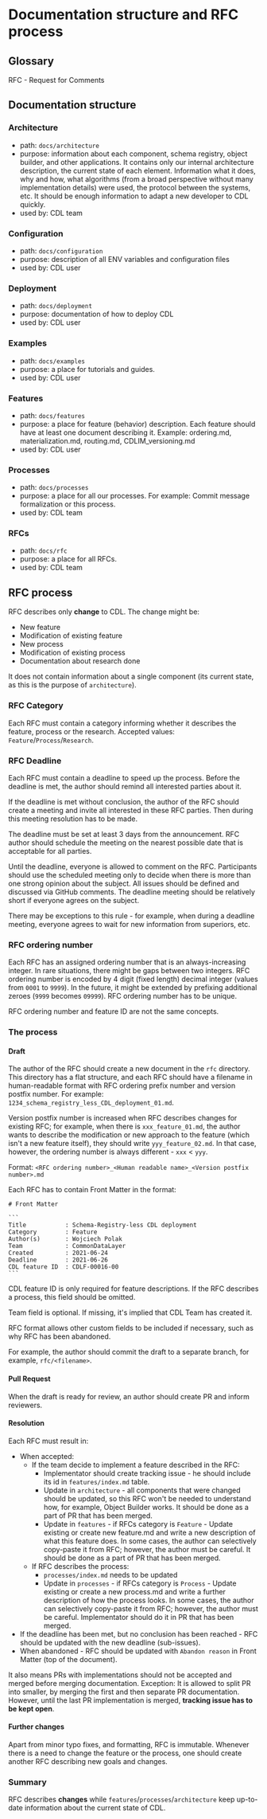 
# Documentation structure and RFC process

## Glossary

RFC - Request for Comments

## Documentation structure

### Architecture
* path: `docs/architecture`
* purpose: information about each component, schema registry, object builder, and other applications. It contains only our internal architecture description, the current state of each element. Information what it does, why and how, what algorithms (from a broad perspective without many implementation details) were used, the protocol between the systems, etc. It should be enough information to adapt a new developer to CDL quickly.
* used by: CDL team

### Configuration
* path: `docs/configuration`
* purpose: description of all ENV variables and configuration files
* used by: CDL user

### Deployment
* path: `docs/deployment`
* purpose: documentation of how to deploy CDL
* used by: CDL user

### Examples
* path: `docs/examples`
* purpose: a place for tutorials and guides.
* used by: CDL user

### Features
* path: `docs/features`
* purpose: a place for feature (behavior) description. Each feature should have at least one document describing it. Example: ordering.md, materialization.md, routing.md, CDLIM_versioning.md
* used by: CDL user

### Processes
* path: `docs/processes`
* purpose: a place for all our processes. For example: Commit message formalization or this process.
* used by: CDL team

### RFCs
* path: `docs/rfc`
* purpose: a place for all RFCs.
* used by: CDL team

## RFC process

RFC describes only **change** to CDL. The change might be:
* New feature
* Modification of existing feature
* New process
* Modification of existing process
* Documentation about research done

It does not contain information about a single component (its current state, as this is the purpose of `architecture`).

### RFC Category
Each RFC must contain a category informing whether it describes the feature, process or the research.
Accepted values: `Feature`/`Process`/`Research`.

### RFC Deadline
Each RFC must contain a deadline to speed up the process.
Before the deadline is met, the author should remind all interested parties about it.

If the deadline is met without conclusion, the author of the RFC should create a meeting and invite all interested in these RFC parties. Then during this meeting resolution has to be made.

The deadline must be set at least 3 days from the announcement. RFC author should schedule the meeting on the nearest possible date that is acceptable for all parties.

Until the deadline, everyone is allowed to comment on the RFC. Participants should use the scheduled meeting only to decide when there is more than one strong opinion about the subject. All issues should be defined and discussed via GitHub comments. The deadline meeting should be relatively short if everyone agrees on the subject.

There may be exceptions to this rule - for example, when during a deadline meeting, everyone agrees to wait for new information from superiors, etc.

### RFC ordering number
Each RFC has an assigned ordering number that is an always-increasing integer. In rare situations, there might be gaps between two integers.
RFC ordering number is encoded by 4 digit (fixed length) decimal integer (values from `0001` to `9999`). In the future, it might be extended by prefixing additional zeroes (`9999` becomes `09999`).
RFC ordering number has to be unique.

RFC ordering number and feature ID are not the same concepts.

### The process

#### Draft
The author of the RFC should create a new document in the `rfc` directory. This directory has a flat structure, and each RFC should have a filename in human-readable format with RFC ordering prefix number and version postfix number. For example: `1234_schema_registry_less_CDL_deployment_01.md`.

Version postfix number is increased when RFC describes changes for existing RFC; for example, when there is `xxx_feature_01.md`, the author wants to describe the modification or new approach to the feature (which isn't a new feature itself), they should write `yyy_feature_02.md`. In that case, however, the ordering number is always different - `xxx` < `yyy`.

Format:
`<RFC ordering number>_<Human readable name>_<Version postfix number>.md`

Each RFC has to contain Front Matter in the format:
````
# Front Matter

```
Title           : Schema-Registry-less CDL deployment
Category        : Feature
Author(s)       : Wojciech Polak
Team            : CommonDataLayer
Created         : 2021-06-24
Deadline        : 2021-06-26
CDL feature ID  : CDLF-00016-00
```
````

CDL feature ID is only required for feature descriptions. If the RFC describes a process, this field should be omitted.

Team field is optional. If missing, it's implied that CDL Team has created it.

RFC format allows other custom fields to be included if necessary, such as why RFC has been abandoned.

For example, the author should commit the draft to a separate branch, for example, `rfc/<filename>`.


#### Pull Request
When the draft is ready for review, an author should create PR and inform reviewers.

#### Resolution
Each RFC must result in:
* When accepted:
    * If the team decide to implement a feature described in the RFC:
        * Implementator should create tracking issue - he should include its id in `features/index.md` table.
        * Update in `architecture` - all components that were changed should be updated, so this RFC won't be needed to understand how, for example, Object Builder works. It should be done as a part of PR that has been merged.
        * Update in `features` - if RFCs category is `Feature` - Update existing or create new feature.md and write a new description of what this feature does. In some cases, the author can selectively copy-paste it from RFC; however, the author must be careful. It should be done as a part of PR that has been merged.
    * If RFC describes the process:
        * `processes/index.md` needs to be updated
        * Update in `processes` - if RFCs category is `Process` - Update existing or create a new process.md and write a further description of how the process looks. In some cases, the author can selectively copy-paste it from RFC; however, the author must be careful. Implementator should do it in PR that has been merged.
* If the deadline has been met, but no conclusion has been reached - RFC should be updated with the new deadline
(sub-issues).
* When abandoned - RFC should be updated with `Abandon reason` in Front Matter (top of the document).

It also means PRs with implementations should not be accepted and merged before merging documentation.
Exception: It is allowed to split PR into smaller, by merging the first and then separate PR documentation. However, until the last PR implementation is merged, **tracking issue has to be kept open**.

#### Further changes
Apart from minor typo fixes, and formatting, RFC is immutable.
Whenever there is a need to change the feature or the process, one should create another RFC describing new goals and changes.

### Summary
RFC describes **changes** while `features`/`processes`/`architecture` keep up-to-date information about the current state of CDL.
